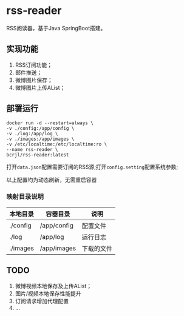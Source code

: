 # rss-reader

RSS阅读器，基于Java SpringBoot搭建。

## 实现功能

1. RSS订阅功能；
2. 邮件推送；
3. 微博图片保存；
4. 微博图片上传AList；

## 部署运行

```shell
docker run -d --restart=always \
-v ./config:/app/config \
-v ./log:/app/log \
-v ./images:/app/images \
-v /etc/localtime:/etc/localtime:ro \
--name rss-reader \
bcrjl/rss-reader:latest
```

打开`data.json`配置需要订阅的RSS源;打开`config.setting`配置系统参数;

以上配置均为动态刷新，无需重启容器

### 映射目录说明

| 本地目录 | 容器目录 | 说明    |
| --- | --- |-------|
| ./config | /app/config | 配置文件  |
| ./log | /app/log | 运行日志  |
| ./images | /app/images | 下载的文件 |

## TODO

1. 微博视频本地保存及上传AList；
2. 图片/视频本地保存性能提升
3. 订阅请求增加代理配置
4. ...

